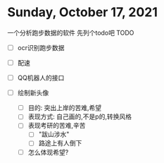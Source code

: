 # Sunday, October 17, 2021

一个分析跑步数据的软件
先列个todo吧
TODO

* [ ] ocr识别跑步数据
* [ ] 配速
* [ ] QQ机器人的接口

* [ ] 绘制新头像
  * [ ] 目的: 突出上岸的苦难,希望
  * [ ] 表现方式: 自己画的,不是p的,转换风格
  * [ ] 表现考研的苦难,辛苦
    * [ ] "跋山涉水"
    * [ ] 路途上有人倒下
  * [ ] 怎么体现希望?